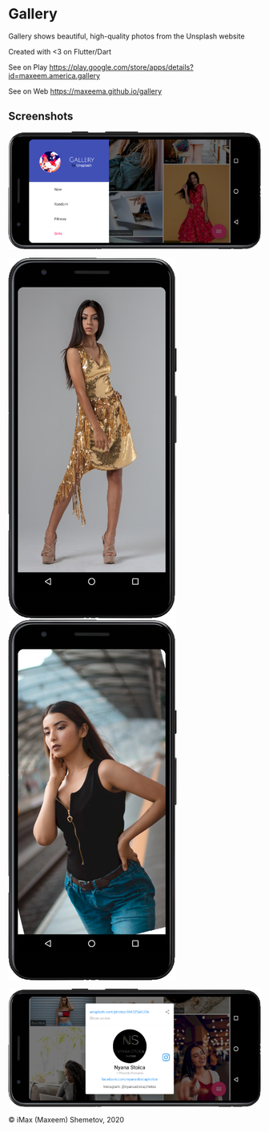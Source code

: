 # Gallery

Gallery shows beautiful, high-quality photos from the Unsplash website

Created with <3 on Flutter/Dart

See on Play https://play.google.com/store/apps/details?id=maxeem.america.gallery

See on Web https://maxeema.github.io/gallery

## Screenshots

![Screenshot](screens/Gallery2.png)

![Screenshot](screens/Gallery6.png) ![Screenshot1](screens/Gallery5.png)
 
![Screenshot](screens/Gallery1.png)

© iMax (Maxeem) Shemetov, 2020
